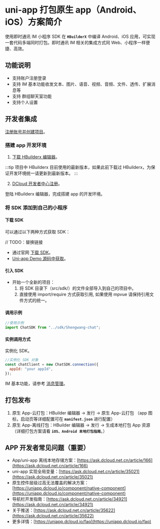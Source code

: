 # uni-app 打包原生 app（Android、iOS）方案简介

<Toc />

使用即时通讯 IM 小程序 SDK 在 **`HBuilderX`** 中编译 Android、iOS 应用，可实现一套代码多端同时打包。即时通讯 IM 相关的集成方式同 Web、小程序一样便捷、高效。

## 功能说明

- 支持账户注册登录
- 支持 IM 基本功能收发文本、图片、语音、视频、音频、文件、透传、扩展消息等
- 支持 群组聊天室功能
- 支持个人设置

## 开发者集成

[注册账号并创建项目](enable_im.html)。

### 搭建 app 开发环境

1. [下载 HBuilderx 编辑器](https://www.dcloud.io/hbuilderx.html)。

:::tip
项目中 HBuilderx 目前使用的最新版本，如果此前下载过 HBuilderx，为保证开发环境统一请更新到最新版本。
:::

2. [DCloud 开发者中心注册](https://dev.dcloud.net.cn/)。

登陆 HBuilderx 编辑器，完成搭建 app 的开发环境。

### 将 SDK 添加到自己的小程序

#### 下载 SDK

可以通过以下两种方式获取 SDK：

// TODO：替换链接

- 通过官网 [下载 SDK](https://www.easemob.com/download/im)。
- [Uni-app Demo 源码中获取](https://github.com/easemob/webim-uniapp-demo)。

#### 引入 SDK

- 开始一个全新的项目：
  1. 将 SDK 目录下（src/sdk/）的文件全部导入到自己的项目中。
  2. 直接使用 import/require 方式获取引用, 如果使用 mpvue 请保持引用文件方式的统一。

#### 调用示例

```javascript
//使用示例
import ChatSDK from "../sdk/Shengwang-chat";
```

#### 实例调用方式

实例化 SDK。

```javascript
//实例化 SDK 对象
const chatClient = new ChatSDK.connection({
  appId: "your appId",
});
```

IM 基本功能，请参考 [消息管理](message_overview.html)。

## 打包发布

1. 原生 App-云打包：HBuilder 编辑器 → 发行 → 原生 App-云打包 （app 图标，启动页等详细配置可在 **`manifest.json`** 进行配置）
2. 原生 App-离线打包：HBuilder 编辑器 → 发行 → 生成本地打包 App 资源 （详细打包方案请看 **`iOS、Android 本地打包指南`**。）

## APP 开发者常见问题（重要）

- App/uni-app 离线本地存储方案：[https://ask.dcloud.net.cn/article/166](https://ask.dcloud.net.cn/article/166)
- uni-app 实现全局变量：[https://ask.dcloud.net.cn/article/35021](https://ask.dcloud.net.cn/article/35021)
- 原生控件层级过高无法覆盖的解决方案：[https://uniapp.dcloud.io/component/native-component](https://uniapp.dcloud.io/component/native-component)
- 导航栏开发指南：[https://ask.dcloud.net.cn/article/34921](https://ask.dcloud.net.cn/article/34921)
- 关于推送：[https://ask.dcloud.net.cn/article/35622](https://ask.dcloud.net.cn/article/35622)
- 更多详情：[https://uniapp.dcloud.io/faq](https://uniapp.dcloud.io/faq)
